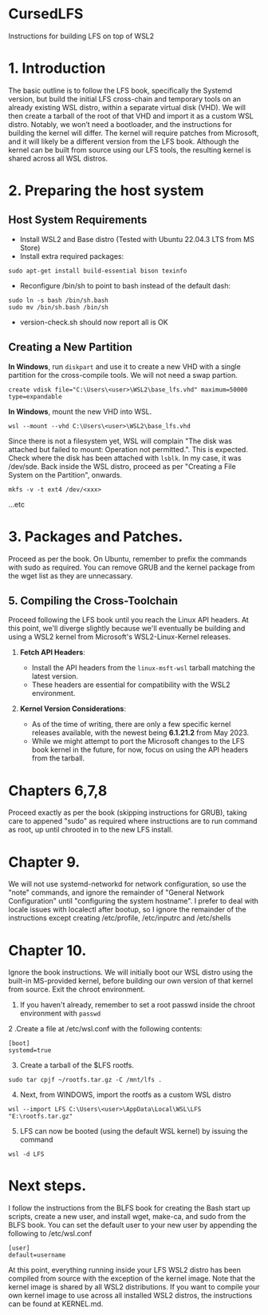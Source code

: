 # CursedLFS
Instructions for building LFS on top of WSL2

# 1. Introduction
The basic outline is to follow the LFS book, specifically the Systemd version, but build the initial LFS cross-chain and temporary tools on an already existing WSL distro, within a separate virtual disk (VHD). We will then create a tarball of the root of that VHD and import it as a custom WSL distro. Notably, we won’t need a bootloader, and the instructions for building the kernel will differ. The kernel will require patches from Microsoft, and it will likely be a different version from the LFS book. Although the kernel can be built from source using our LFS tools, the resulting kernel is shared across all WSL distros.

# 2. Preparing the host system
## Host System Requirements
- Install WSL2 and Base distro (Tested with Ubuntu 22.04.3 LTS from MS Store)
- Install extra required packages:
```
sudo apt-get install build-essential bison texinfo
```

- Reconfigure /bin/sh to point to bash instead of the default dash:
```
sudo ln -s bash /bin/sh.bash
sudo mv /bin/sh.bash /bin/sh
```
- version-check.sh should now report all is OK
##  Creating a New Partition
 **In Windows**, run ``diskpart`` and use it to create a new VHD with a single partition for the cross-compile tools. We will not need a swap partion.
 ```
 create vdisk file="C:\Users\<user>\WSL2\base_lfs.vhd" maximum=50000 type=expandable
 ```
**In Windows**, mount the new VHD into WSL.
```
wsl --mount --vhd C:\Users\<user>\WSL2\base_lfs.vhd
```
Since there is not a filesystem yet, WSL will complain "The disk was attached but failed to mount: Operation not permitted.". This is expected. Check where the disk has been attached with `lsblk`. In my case, it was /dev/sde. Back inside the WSL distro, proceed as per "Creating a File System on the Partition", onwards.
```
mkfs -v -t ext4 /dev/<xxx>
```
...etc
# 3. Packages and Patches.
Proceed as per the book. On Ubuntu, remember to prefix the commands with sudo as required. You can remove GRUB and the kernel package from the wget list as they are unnecassary.  

## 5. Compiling the Cross-Toolchain

Proceed following the LFS book until you reach the Linux API headers. At this point, we'll diverge slightly because we'll eventually be building and using a WSL2 kernel from Microsoft's WSL2-Linux-Kernel releases.

1. **Fetch API Headers**:
   - Install the API headers from the `linux-msft-wsl` tarball matching the latest version.
   - These headers are essential for compatibility with the WSL2 environment.

2. **Kernel Version Considerations**:
   - As of the time of writing, there are only a few specific kernel releases available, with the newest being **6.1.21.2** from May 2023.
   - While we might attempt to port the Microsoft changes to the LFS book kernel in the future, for now, focus on using the API headers from the tarball.


# Chapters 6,7,8
Proceed exactly as per the book (skipping instructions for GRUB), taking care to appened "sudo" as required where instructions are to run command as root, up until chrooted in to the new LFS install.

# Chapter 9.
We will not use systemd-networkd for network configuration, so use the "note" commands, and ignore the remainder of "General Network Configuration" until "configuring the system hostname". I prefer to deal with locale issues with localectl after bootup, so I ignore the remainder of the instructions except creating /etc/profile, /etc/inputrc
and /etc/shells

# Chapter 10.
Ignore the book instructions. We will initially boot our WSL distro using the built-in MS-provided kernel, before building our own version of that kernel from source. Exit the chroot environment.

1. If you haven't already, remember to set a root passwd inside the chroot environment with ```passwd```

2 .Create a file at /etc/wsl.conf with the following contents:
```
[boot]
systemd=true
```

3.  Create a tarball of the $LFS rootfs. 
```
sudo tar cpjf ~/rootfs.tar.gz -C /mnt/lfs .
```

4. Next, from WINDOWS, import the rootfs as a custom WSL distro
```
wsl --import LFS C:\Users\<user>\AppData\Local\WSL\LFS "E:\rootfs.tar.gz"
```

5. LFS can now be booted (using the default WSL kernel) by issuing the command
```
wsl -d LFS
```

# Next steps.
I follow the instructions from the BLFS book for creating the Bash start up scripts, create a new user, and install wget, make-ca, and sudo from the BLFS book. You can set the default user to your new user by appending the following to /etc/wsl.conf
```
[user]
default=username
```
At this point, everything running inside your LFS WSL2 distro has been compiled from source with the exception of the kernel image. Note that the kernel image is shared by all WSL2 distributions. If you want to compile your own kernel image to use across all installed WSL2 distros, the instructions can be found at KERNEL.md.


